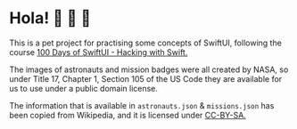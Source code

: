 # Hola! 👋 👾 🎲

This is a pet project for practising some concepts of SwiftUI, following the course [100 Days of SwiftUI - Hacking with Swift.](https://www.hackingwithswift.com/books/ios-swiftui/loading-a-specific-kind-of-codable-data)

The images of astronauts and mission badges were all created by NASA, so under Title 17, Chapter 1, Section 105 of the US Code they are available for us to use under a public domain license.

The information that is available in `astronauts.json` & `missions.json` has been copied from Wikipedia, and it is licensed under [CC-BY-SA.](https://creativecommons.org/licenses/by-sa/3.0)
